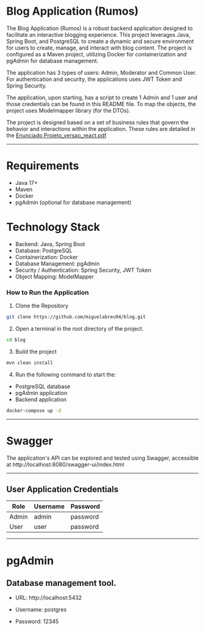 # Blog Application (Rumos)

The Blog Application (Rumos) is a robust backend application designed to facilitate an interactive blogging experience. This project leverages Java, Spring Boot, and PostgreSQL to create a dynamic and secure environment for users to create, manage, and interact with blog content. The project is configured as a Maven project, utilizing Docker for containerization and pgAdmin for database management.

The application has 3 types of users: Admin, Moderator and Common User. For authentication and security, the applications uses JWT Token and Spring Security. 

The application, upon starting, has a script to create 1 Admin and 1 user and those credentials can be found in this README file.
To map the objects, the project uses Modelmapper library (for the DTOs).

The project is designed based on a set of business rules that govern the behavior and interactions within the application. These rules are detailed in the  [Enunciado Projeto_versao_react.pdf](https://github.com/miguelabreu94/blog/files/14890934/Enunciado.Projeto_versao_react.pdf)

---

# Requirements

- Java 17+
- Maven
- Docker
- pgAdmin (optional for database management)

# Technology Stack
- Backend: Java, Spring Boot
- Database: PostgreSQL
- Containerization: Docker
- Database Management: pgAdmin
- Security / Authentication: Spring Security, JWT Token
- Object Mapping: ModelMapper

### How to Run the Application

1. Clone the Repository

```bash
git clone https://github.com/miguelabreu94/blog.git
```

2. Open a terminal in the root directory of the project.

```bash
cd blog
```

3. Build the project
```bash
mvn clean install
```

4. Run the following command to start the: 
- PostgreSQL database
- pgAdmin application
- Backend application

```bash
docker-compose up -d
```

---

# Swagger

The application's API can be explored and tested using Swagger, accessible at http://localhost:8080/swagger-ui/index.html

---

## User Application Credentials

| Role  | Username        | Password  |
|-------|-----------------|-----------|
| Admin | admin           | password  |
| User  | user            | password  |

---

# pgAdmin

## Database management tool.

- URL: http://localhost:5432

- Username: postgres

- Password: 12345

